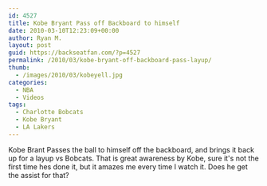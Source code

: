 ```yaml
---
id: 4527
title: Kobe Bryant Pass off Backboard to himself
date: 2010-03-10T12:23:09+00:00
author: Ryan M.
layout: post
guid: https://backseatfan.com/?p=4527
permalink: /2010/03/kobe-bryant-off-backboard-pass-layup/
thumb:
  - /images/2010/03/kobeyell.jpg
categories:
  - NBA
  - Videos
tags:
  - Charlotte Bobcats
  - Kobe Bryant
  - LA Lakers
---
```


<div class="entry">
  <p>
  </p>

  <p>
    Kobe Brant Passes the ball to himself off the backboard, and brings it back up for a layup vs Bobcats. That is great awareness by Kobe, sure it's not the first time hes done it, but it amazes me every time I watch it. Does he get the assist for that?
  </p>
</div>

